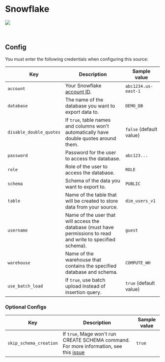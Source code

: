 # Snowflake

![](https://user-images.githubusercontent.com/78053898/198754338-a8aeb12e-6e23-45e5-b130-7a1979a2b31d.png)

<br />

## Config

You must enter the following credentials when configuring this source:

| Key | Description | Sample value
| --- | --- | --- |
| `account` | Your Snowflake [account ID](https://docs.snowflake.com/en/user-guide/admin-account-identifier.html). | `abc1234.us-east-1` |
| `database` | The name of the database you want to export data to. | `DEMO_DB` |
| `disable_double_quotes` | If `true`, table names and columns won’t automatically have double quotes around them. | `false` (default value) |
| `password` | Password for the user to access the database. | `abc123...` |
| `role` | Role of the user to access the database. | `ROLE` |
| `schema` | Schema of the data you want to export to. | `PUBLIC` |
| `table` | Name of the table that will be created to store data from your source. | `dim_users_v1` |
| `username` | Name of the user that will access the database (must have permissions to read and write to specified schema). | `guest` |
| `warehouse` | Name of the warehouse that contains the specified database and schema. | `COMPUTE_WH` |
| `use_batch_load` | If `true`, use batch upload instead of insertion query. | `true` (default value) |

### Optional Configs

| Key | Description | Sample value
| --- | --- | --- |
| `skip_schema_creation` | If `true`, Mage won't run CREATE SCHEMA command. For more information, see this [issue](https://github.com/mage-ai/mage-ai/issues/3416) | `true`
<br />
